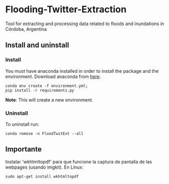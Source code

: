 # Flooding-Twitter-Extraction
Tool for extracting and processing data related to floods and inundations in Córdoba, Argentina

## Install and uninstall
### Install

You must have anaconda installed in order to install the package and the environment.
Download anaconda from [here](https://www.continuum.io/downloads).

```
conda env create -f environment.yml;
pip install -r requirements.py
```

**Note**: This will create a new environment.

### Uninstall
To uninstall run:

```
conda remove -n FloodTwitExt --all
```


## Importante

Instalar 'wkhtmltopdf' para que funcione la captura de pantalla de las
webpages (usando imgkit).
En Linux:
```
sudo apt-get install wkhtmltopdf
```

